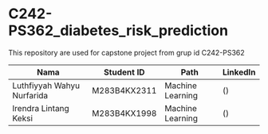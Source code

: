 # C242-PS362_diabetes_risk_prediction
This repository are used for capstone project from grup id C242-PS362 

| Nama          | Student ID | Path              | LinkedIn                                      |
|---------------|------------|-------------------|-----------------------------------------------|
| Luthfiyyah Wahyu Nurfarida      | M283B4KX2311  | Machine Learning  | () |
| Irendra Lintang Keksi      | M283B4KX1998  | Machine Learning  | () |

